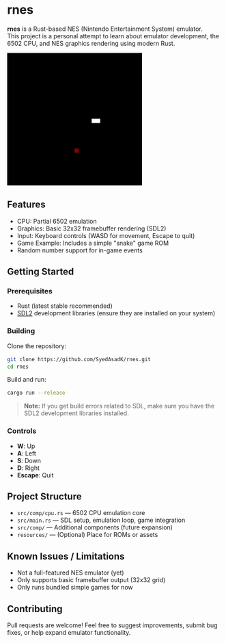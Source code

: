 # rnes

**rnes** is a Rust-based NES (Nintendo Entertainment System) emulator.  
This project is a personal attempt to learn about emulator development, the 6502 CPU, and NES graphics rendering using modern Rust.

![Demo](snk_game.gif)

## Features

- CPU: Partial 6502 emulation
- Graphics: Basic 32x32 framebuffer rendering (SDL2)
- Input: Keyboard controls (WASD for movement, Escape to quit)
- Game Example: Includes a simple "snake" game ROM
- Random number support for in-game events

## Getting Started

### Prerequisites

- Rust (latest stable recommended)
- [SDL2](https://github.com/libsdl-org/SDL) development libraries (ensure they are installed on your system)

### Building

Clone the repository:

```bash
git clone https://github.com/SyedAsadK/rnes.git
cd rnes
```

Build and run:

```bash
cargo run --release
```

> **Note:** If you get build errors related to SDL, make sure you have the SDL2 development libraries installed.

### Controls

- **W**: Up
- **A**: Left
- **S**: Down
- **D**: Right
- **Escape**: Quit

## Project Structure

- `src/comp/cpu.rs` — 6502 CPU emulation core
- `src/main.rs` — SDL setup, emulation loop, game integration
- `src/comp/` — Additional components (future expansion)
- `resources/` — (Optional) Place for ROMs or assets

## Known Issues / Limitations

- Not a full-featured NES emulator (yet)
- Only supports basic framebuffer output (32x32 grid)
- Only runs bundled simple games for now

## Contributing

Pull requests are welcome! Feel free to suggest improvements, submit bug fixes, or help expand emulator functionality.


